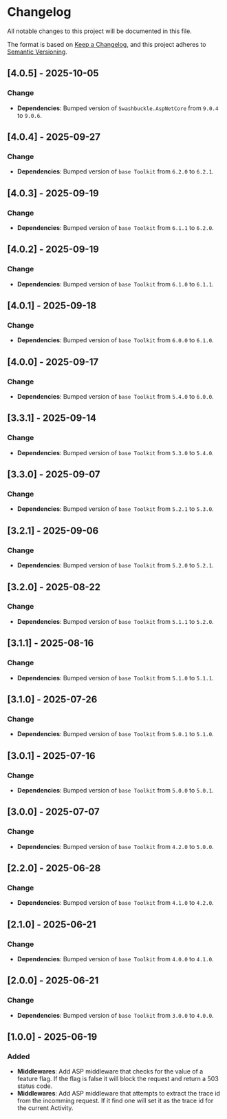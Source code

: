 # Changelog

All notable changes to this project will be documented in this file.

The format is based on [Keep a Changelog](https://keepachangelog.com/en/1.1.0/), and this project adheres to [Semantic Versioning](https://semver.org/spec/v2.0.0.html).

## [4.0.5] - 2025-10-05

### Change

- **Dependencies**: Bumped version of `Swashbuckle.AspNetCore` from `9.0.4` to `9.0.6`.

## [4.0.4] - 2025-09-27

### Change

- **Dependencies**: Bumped version of `base Toolkit` from `6.2.0` to `6.2.1`.

## [4.0.3] - 2025-09-19

### Change

- **Dependencies**: Bumped version of `base Toolkit` from `6.1.1` to `6.2.0`.

## [4.0.2] - 2025-09-19

### Change

- **Dependencies**: Bumped version of `base Toolkit` from `6.1.0` to `6.1.1`.

## [4.0.1] - 2025-09-18

### Change

- **Dependencies**: Bumped version of `base Toolkit` from `6.0.0` to `6.1.0`.

## [4.0.0] - 2025-09-17

### Change

- **Dependencies**: Bumped version of `base Toolkit` from `5.4.0` to `6.0.0`.

## [3.3.1] - 2025-09-14

### Change

- **Dependencies**: Bumped version of `base Toolkit` from `5.3.0` to `5.4.0`.

## [3.3.0] - 2025-09-07

### Change

- **Dependencies**: Bumped version of `base Toolkit` from `5.2.1` to `5.3.0`.

## [3.2.1] - 2025-09-06

### Change

- **Dependencies**: Bumped version of `base Toolkit` from `5.2.0` to `5.2.1`.

## [3.2.0] - 2025-08-22

### Change

- **Dependencies**: Bumped version of `base Toolkit` from `5.1.1` to `5.2.0`.

## [3.1.1] - 2025-08-16

### Change

- **Dependencies**: Bumped version of `base Toolkit` from `5.1.0` to `5.1.1`.

## [3.1.0] - 2025-07-26

### Change

- **Dependencies**: Bumped version of `base Toolkit` from `5.0.1` to `5.1.0`.

## [3.0.1] - 2025-07-16

### Change

- **Dependencies**: Bumped version of `base Toolkit` from `5.0.0` to `5.0.1`.

## [3.0.0] - 2025-07-07

### Change

- **Dependencies**: Bumped version of `base Toolkit` from `4.2.0` to `5.0.0`.

## [2.2.0] - 2025-06-28

### Change

- **Dependencies**: Bumped version of `base Toolkit` from `4.1.0` to `4.2.0`.

## [2.1.0] - 2025-06-21

### Change

- **Dependencies**: Bumped version of `base Toolkit` from `4.0.0` to `4.1.0`.

## [2.0.0] - 2025-06-21

### Change

- **Dependencies**: Bumped version of `base Toolkit` from `3.0.0` to `4.0.0`.

## [1.0.0] - 2025-06-19

### Added

- **Middlewares**: Add ASP middleware that checks for the value of a feature flag. If the flag is false it will block the request and return a 503 status code.
- **Middlewares**: Add ASP middleware that attempts to extract the trace id from the incomming request. If it find one will set it as the trace id for the current Activity.
